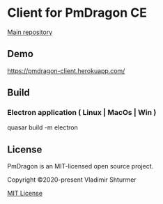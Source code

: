 # Client for PmDragon CE
[Main repository](https://github.com/cybersturmer/pmdragon)

## Demo
https://pmdragon-client.herokuapp.com/

## Build
### Electron application ( Linux | MacOs | Win )
quasar build -m electron


## License

PmDragon is an MIT-licensed open source project.

Copyright ©2020-present Vladimir Shturmer

[MIT License](https://en.wikipedia.org/wiki/MIT_License)
